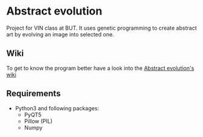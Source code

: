 # Abstract evolution

Project for VIN class at BUT.
It uses genetic programming to create abstract art by evolving an image into selected one.

## Wiki

To get to know the program better have a look into the [Abstract evolution's wiki](https://github.com/mark-sed/abstract_evolution/wiki)

## Requirements
* Python3 and following packages:
  * PyQT5
  * Pillow (PIL)
  * Numpy
